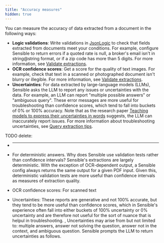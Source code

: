 ```yaml
---
title: "Accuracy measures"
hidden: true
---
```


You can measure the accuracy of data extracted from a document in the following ways:




- **Logic validations**:  Write validations in [JsonLogic](https://jsonlogic.com/) to check that fields extracted from documents meet your conditions. For example, configure Sensible to return errors if a quoted rate is null, a broker's email isn't in string@string format, or if a zip code has more than 5 digits.  For more information, see [Validate extractions](doc:validate-extractions).  
- **OCR confidence scores**: Get a score for the quality of text images. For example, check that text in a scanned or photographed document isn't blurry or illegible.  For more information, see [Validate extractions](doc:validate-extractions).  
- **Uncertainties**: For data extracted by large-language models (LLMs), Sensible asks the LLM to report any issues or uncertainties with the data. For example, an LLM can report "multiple possible answers" or "ambiguous query".  These error messages are more useful for troubleshooting than confidence scores, which tend to fall into buckets of 0% or 100% accuracy.  Note that as the research paper [Teaching models to express their uncertainties in words](https://arxiv.org/pdf/2205.14334.pdf) suggests, the LLM can inaccurately report issues.  For more information about troubleshooting uncertainties, see [Query extraction tips](doc:query-tips).



TODO delete:









- ****

-  For deterministic answers. Why does Sensible use validation tests rather than confidence intervals? Sensible's extractions are largely deterministic. With the exception of OCR-dependent output, a Sensible config always returns the same output for a given PDF input. Given this, deterministic validation tests are more useful than confidence intervals as measures of extraction quality. 

- OCR confidence scores: For scanned text

- Uncertainties:  These reports are generative and not 100% accurate, but they tend to be more useful than confidence scores, which in Sensible's experience often fall into either buckets of 100% uncertainty or 0% uncertainty and are therefore not useful for the sort of nuance that is helpul in troubleshooting.  , Uncertainties may arise from but not limited to: multiple answers, answer not solving the question, answer not in the context, and ambiguous question. Sensible prompts the LLM to return uncertainties as follows. 

